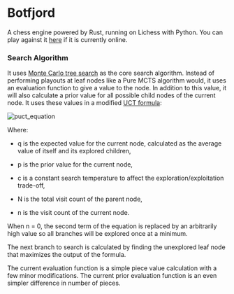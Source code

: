 # Botfjord
A chess engine powered by Rust, running on Lichess with Python. You can play against it [here](https://lichess.org/@/Botfjord) if it is currently online.

### Search Algorithm
It uses [Monte Carlo tree search](https://en.wikipedia.org/wiki/Monte_Carlo_tree_search) as the core search algorithm.
Instead of performing playouts at leaf nodes like a Pure MCTS algorithm would, it uses an evaluation function to give a value to the node.
In addition to this value, it will also calculate a prior value for all possible child nodes of the current node.
It uses these values in a modified [UCT formula](https://en.wikipedia.org/wiki/Monte_Carlo_tree_search#Exploration_and_exploitation):

![puct_equation](https://user-images.githubusercontent.com/16007069/127799736-73a37d37-b70e-4e87-8f8f-e77a4060bc52.png)

Where:

 - q is the expected value for the current node, calculated as the average value of itself and its explored children,
  
 - p is the prior value for the current node,
  
 - c is a constant search temperature to affect the exploration/exploitation trade-off,
  
 - N is the total visit count of the parent node,
  
 - n is the visit count of the current node.
 
When n = 0, the second term of the equation is replaced by an arbitrarily high value so all branches will be explored once at a minimum.

The next branch to search is calculated by finding the unexplored leaf node that maximizes the output of the formula.

The current evaluation function is a simple piece value calculation with a few minor modifications.
The current prior evaluation function is an even simpler difference in number of pieces.
